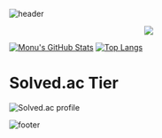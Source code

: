 ![header](https://capsule-render.vercel.app/api?type=waving&color=gradient&height=300&section=header&text=Dahui-Kim%20&fontSize=90)

<center>
  <a href="https://hits.seeyoufarm.com"><img src="https://hits.seeyoufarm.com/api/count/incr/badge.svg?url=https%3A%2F%2Fgithub.com%2FKimDahui42&count_bg=%2379C83D&title_bg=%23555555&icon=&icon_color=%23E7E7E7&title=hits&edge_flat=false"/></a>
</center>

[![Monu's GitHub Stats](https://github-readme-stats.vercel.app/api?username=KimDahui42&count_private=true&show_icons=true&theme=radical)](https://github.com/anuraghazra/github-readme-stats)
[![Top Langs](https://github-readme-stats.vercel.app/api/top-langs/?username=KimDahui42&layout=compact&theme=radical&exclude_repo=KimDahui42.github.io&count_private=true)](https://github.com/anuraghazra/github-readme-stats)

# Solved.ac Tier

![Solved.ac profile](http://mazassumnida.wtf/api/pastel/generate_badge?boj=kkddiiock)

![footer](https://capsule-render.vercel.app/api?type=waving&reversal=true&color=gradient&section=footer)

